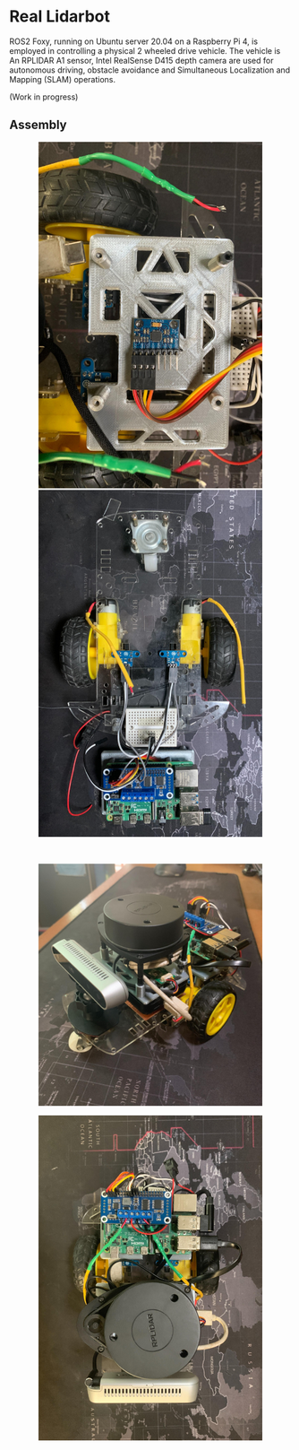 # Real Lidarbot

ROS2 Foxy, running on Ubuntu server 20.04 on a Raspberry Pi 4, is employed in controlling a physical 2 wheeled drive vehicle. The vehicle is An RPLIDAR A1 sensor, Intel RealSense D415 depth camera are used for autonomous driving, obstacle avoidance and Simultaneous Localization and Mapping (SLAM) operations.

(Work in progress)

## Assembly

<p align="center">
  <img src=images/mpu6050.jpg width="400">
  <img src=images/encoders.jpg width="400">
</p>

<br/>

<p align="center">
  <img src=images/side_view.jpg width="400">
</p>

<p align='center'>
  <img src=images/top_view.jpg width="400">
</p>
